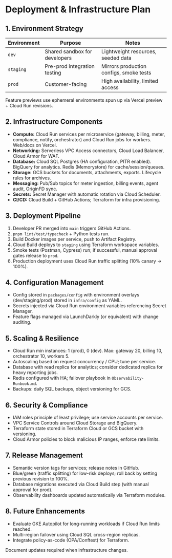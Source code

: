 ﻿---
owner: platform-engineering
last_review: 2025-09-25
status: draft
tags: ["deployment", "infrastructure", "gcp"]
references:
  - "../01-architecture/System-Architecture.md"
  - "../../Nexzo MyProperty & OriginFD Integration Plan.md"
  - "Observability-Runbook.md"
  - "SLOs.md"
---

# Deployment & Infrastructure Plan

## 1. Environment Strategy
| Environment | Purpose | Notes |
| --- | --- | --- |
| `dev` | Shared sandbox for developers | Lightweight resources, seeded data |
| `staging` | Pre-prod integration testing | Mirrors production configs, smoke tests |
| `prod` | Customer-facing | High availability, limited access |

Feature previews use ephemeral environments spun up via Vercel preview + Cloud Run revisions.

## 2. Infrastructure Components
- **Compute:** Cloud Run services per microservice (gateway, billing, meter, compliance, notify, orchestrator) and Cloud Run jobs for workers. Web/docs on Vercel.
- **Networking:** Serverless VPC Access connectors, Cloud Load Balancer, Cloud Armor for WAF.
- **Database:** Cloud SQL Postgres (HA configuration, PITR enabled). BigQuery for analytics. Redis (Memorystore) for cache/session/queues.
- **Storage:** GCS buckets for documents, attachments, exports. Lifecycle rules for archives.
- **Messaging:** Pub/Sub topics for meter ingestion, billing events, agent audit, OriginFD sync.
- **Secrets:** Secret Manager with automatic rotation via Cloud Scheduler.
- **CI/CD:** Cloud Build + GitHub Actions; Terraform for infra provisioning.

## 3. Deployment Pipeline
1. Developer PR merged into `main` triggers GitHub Actions.
2. `pnpm lint/test/typecheck` + Python tests run.
3. Build Docker images per service, push to Artifact Registry.
4. Cloud Build deploys to `staging` using Terraform workspace variables.
5. Smoke tests (Postman, Cypress) run; if successful, manual approval gates release to `prod`.
6. Production deployment uses Cloud Run traffic splitting (10% canary → 100%).

## 4. Configuration Management
- Config stored in `packages/config` with environment overlays (dev/staging/prod) stored in `infra/config` as YAML.
- Secrets injected via Cloud Run environment variables referencing Secret Manager.
- Feature flags managed via LaunchDarkly (or equivalent) with change auditing.

## 5. Scaling & Resilience
- Cloud Run min instances: 1 (prod), 0 (dev). Max: gateway 20, billing 10, orchestrator 10, workers 5.
- Autoscaling based on request concurrency / CPU; tune per service.
- Database with read replica for analytics; consider dedicated replica for heavy reporting jobs.
- Redis configured with HA; failover playbook in `Observability-Runbook.md`.
- Backups: daily SQL backups, object versioning for GCS.

## 6. Security & Compliance
- IAM roles principle of least privilege; use service accounts per service.
- VPC Service Controls around Cloud Storage and BigQuery.
- Terraform state stored in Terraform Cloud or GCS bucket with versioning.
- Cloud Armor policies to block malicious IP ranges, enforce rate limits.

## 7. Release Management
- Semantic version tags for services; release notes in GitHub.
- Blue/green (traffic splitting) for low-risk deploys; roll back by setting previous revision to 100%.
- Database migrations executed via Cloud Build step (with manual approval for prod).
- Observability dashboards updated automatically via Terraform modules.

## 8. Future Enhancements
- Evaluate GKE Autopilot for long-running workloads if Cloud Run limits reached.
- Multi-region failover using Cloud SQL cross-region replicas.
- Integrate policy-as-code (OPA/Conftest) for Terraform.

Document updates required when infrastructure changes.
